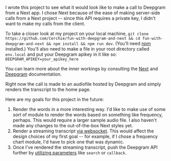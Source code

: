 I wrote this project to see what it would look like to make a call to Deepgram from a Next app. I chose Next because of the ease of making server-side calls from a Next project -- since this API requires a private key, I didn't want to make my calls from the client.

To take a closer look at my project on your local machine, `git clone https://github.com/Cerchie/fun-with-deepgram-and-next && cd fun-with-deepgram-and-next && npm install && npm run dev`. (You'll need [npm](https://www.npmjs.com/) installed.)
You'll also need to make a file in your root directory called `env.local` and put your Deepgram apikey in it like so: `DEEPGRAM_APIKEY=your_apikey_here`

You can learn more about the inner workings by consulting the [Next](https://nextjs.org/docs) and [Deepgram](https://developers.deepgram.com/) documentation.

Right now the call is made to an audiofile hosted by Deepgram and simply renders the transcript to the home page. 

Here are my goals for this project in the future:

1. Render the words in a more interesting way. 
I'd like to make use of some sort of module to render the words based on something like frequency, perhaps. This would require a larger sample audio file. I also haven't made any changes to the out-of-the-box Next styles yet.  
2. Render a streaming transcript [via websocket](https://developers.deepgram.com/api-reference/#transcription-streaming). 
This would affect the design choices of my first goal -- for example, if I chose a frequency chart module, I'd have to pick one that was dynamic. 
3. Once I've rendered the streaming transcript, push the Deepgram API further by [utilizing parameters](https://developers.deepgram.com/api-reference/#transcription-prerecorded) like `search` or `callback`.
